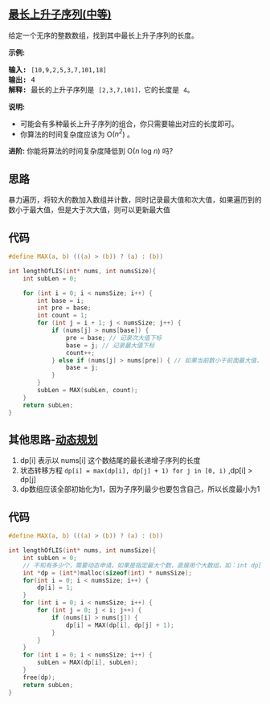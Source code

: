 ## [最长上升子序列(中等)](https://leetcode-cn.com/problems/longest-increasing-subsequence/)
<div class="notranslate"><p>给定一个无序的整数数组，找到其中最长上升子序列的长度。</p>

<p><strong>示例:</strong></p>

<pre><strong>输入:</strong> <code>[10,9,2,5,3,7,101,18]
</code><strong>输出: </strong>4 
<strong>解释: </strong>最长的上升子序列是&nbsp;<code>[2,3,7,101]，</code>它的长度是 <code>4</code>。</pre>

<p><strong>说明:</strong></p>

<ul>
	<li>可能会有多种最长上升子序列的组合，你只需要输出对应的长度即可。</li>
	<li>你算法的时间复杂度应该为&nbsp;O(<em>n<sup>2</sup></em>) 。</li>
</ul>

<p><strong>进阶:</strong> 你能将算法的时间复杂度降低到&nbsp;O(<em>n</em> log <em>n</em>) 吗?</p>
</div>

## 思路
暴力遍历，将较大的数加入数组并计数，同时记录最大值和次大值，如果遍历到的数小于最大值，但是大于次大值，则可以更新最大值

## 代码
```c
#define MAX(a, b) (((a) > (b)) ? (a) : (b))

int lengthOfLIS(int* nums, int numsSize){
    int subLen = 0;

    for (int i = 0; i < numsSize; i++) {
        int base = i;
        int pre = base;
        int count = 1;
        for (int j = i + 1; j < numsSize; j++) {
            if (nums[j] > nums[base]) {
                pre = base; // 记录次大值下标
                base = j; // 记录最大值下标
                count++;
            } else if (nums[j] > nums[pre]) { // 如果当前数小于前面最大值，但是大于次大值，则可以无损交换，更新最大值为较小的值
                base = j;
            }
        }
        subLen = MAX(subLen, count);
    }
    return subLen;
}
```
## 其他思路-[动态规划](https://leetcode-cn.com/problems/longest-increasing-subsequence/solution/dong-tai-gui-hua-she-ji-fang-fa-zhi-pai-you-xi-jia/)
1. dp[i] 表示以 nums[i] 这个数结尾的最长递增子序列的长度
2. 状态转移方程 `dp[i] = max(dp[i], dp[j] + 1) for j in [0, i)` ,dp[i] > dp[j]
3. dp数组应该全部初始化为1，因为子序列最少也要包含自己，所以长度最小为1
## 代码
```c
#define MAX(a, b) (((a) > (b)) ? (a) : (b))

int lengthOfLIS(int* nums, int numsSize){
    int subLen = 0;
    // 不知有多少个，需要动态申请。如果是指定最大个数，直接用个大数组，如：int dp[10000];
    int *dp = (int*)malloc(sizeof(int) * numsSize);
    for(int i = 0; i < numsSize; i++) {
        dp[i] = 1;
    }
    for (int i = 0; i < numsSize; i++) {
        for (int j = 0; j < i; j++) {
            if (nums[i] > nums[j]) {
                dp[i] = MAX(dp[i], dp[j] + 1);
            }
        }
    }
    for (int i = 0; i < numsSize; i++) {
        subLen = MAX(dp[i], subLen);
    }
    free(dp);
    return subLen;
}
```